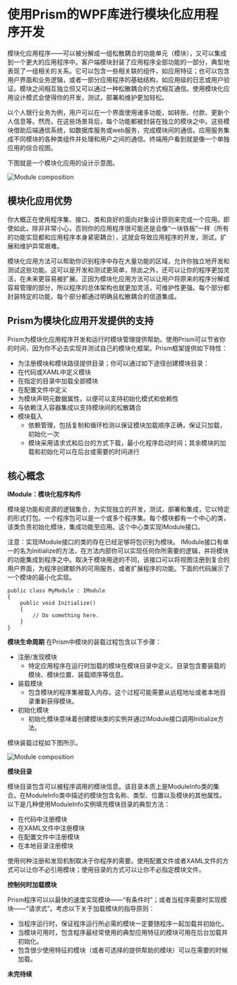 
# 使用Prism的WPF库进行模块化应用程序开发

模块化应用程序——可以被分解成一组松散耦合的功能单元（模块），又可以集成到一个更大的应用程序中。客户端模块封装了应用程序全部功能的一部分，典型地表现了一组相关的关系。它可以包含一些相关联的组件，如应用特征；也可以包含用户界面和业务逻辑，或者一部分应用程序的基础结构，如应用级的日志或用户验证。模块之间相互独立但又可以通过一种松散耦合的方式相互通信。使用模块化应用设计模式会使得你的开发，测试，部署和维护更加轻松。

以个人银行业务为例，用户可以在一个界面使用诸多功能，如转账、付款、更新个人信息等。然而，在这些场景背后，每个功能都被封装在独立的模块之中。这些模块借助后端通信系统，如数据库服务或web服务，完成模块间的通信。应用服务集成不同模块的各种类组件并处理和用户之间的通信。终端用户看到就是像一个单独应用的综合视图。

下图就是一个模块化应用的设计示意图。

![Module composition](../images/Ch4ModularityFig1.png)

## 模块化应用优势

你大概正在使用程序集、接口、类和良好的面向对象设计原则来完成一个应用。即使如此，除非非常小心，否则你的应用程序很可能还是会像“一块铁板”一样（所有的功能实现都和应用程序本身紧密耦合），这就会导致应用程序的开发，测试，扩展和维护异常艰难。

模块化应用方法可以帮助你识别程序中存在大量功能的区域，允许你独立地开发和测试这些功能。这可以是开发和测试更简单，除此之外，还可以让你的程序更加灵活，在未来更容易被扩展。正因为模块化应用方法可以让用户将原来的程序分解成容易管理的部分，所以程序的总体架构也就更加灵活，可维护性更强。每个部分都封装特定的功能，每个部分都通过明确且松散耦合的信道集成。

## Prism为模块化应用开发提供的支持

Prism为模块化应用程序开发和运行时模块管理提供帮助。使用Prism可以节省你的时间，因为你不必去实现并测试自己的模块化框架。Prism框架提供如下特性：

- 为注册模块和模块路径提供目录；你可以通过如下途径创建模块目录：
 - 在代码或XAML中定义模块
 - 在指定的目录中加载全部模块
 - 在配置文件中定义
 - 为模块声明元数据属性，以便可以支持初始化模式和依赖性
 - 与依赖注入容器集成以支持模块间的松散耦合
- 模块载入
  - 依赖管理，包括复制和循环检测以保证模块加载顺序正确，保证只加载，初始化一次
  - 模块采用请求式和后台的方式下载，最小化程序启动时间；其余模块的加载和初始化可以在后台或需要的时间进行

## 核心概念

**IModule：模块化程序构件**

模块是功能和资源的逻辑集合，为实现独立的开发，测试，部署和集成，它以特定的形式打包。一个程序包可以是一个或多个程序集。每个模块都有一个中心的类，该类负责初始化模块，集成功能至应用。这个中心类实现IModule接口。

注意：实现IModule接口的类的存在已经足够将包识别为模块。
IModule接口有单一的名为Initialize的方法，在方法内部你可以实现任何你所需要的逻辑，并将模块的功能集成到程序之中。取决于模块用途的不同，该接口可以将视图注册到复合的用户界面，为程序创建额外的可用服务，或者扩展程序的功能。下面的代码展示了一个模块的最小化实现。
```
public class MyModule : IModule
{
    public void Initialize()
    {
        // Do something here.
    }
}
```
**模块生命周期**
在Prism中模块的装载过程包含以下步骤：

- 注册/发现模块
	- 特定应用程序在运行时加载的模块在模块目录中定义。目录包含要装载的模块、模块位置、装载顺序等信息。
- 装载模块
	- 包含模块的程序集被载入内存。这个过程可能需要从远程地址或者本地目录重新获得模块。
- 初始化模块
	- 初始化模块意味着创建模块类的实例并通过IModule接口调用Initialize方法。


模块装载过程如下图所示。

![Module composition](../images/Ch4ModularityFig2.png)

**模块目录**

模块目录包含可以被程序调用的模块信息。该目录本质上是ModuleInfo类的集合。在ModuleInfo类中描述的模块包含名称、类型、位置以及模块的其他属性。以下是几种使用ModuleInfo实例填充模块目录的典型方法：

- 在代码中注册模块
- 在XAML文件中注册模块
- 在配置文件中注册模块
- 在本地目录注册模块

使用何种注册和发现机制取决于你程序的需要。使用配置文件或者XAML文件的方式可以让你不必引用模块；使用目录的方式可以让你不必指定模块文件。

**控制何时加载模块**

Prism程序可以以最快的速度实现模块——“有条件时”；或者当程序需要时实现模块——“请求式”。考虑以下关于加载模块的指导原则：

- 当程序运行时，保证程序运行所必需的模块一定要随程序一起加载并初始化。
-	当模块可用时，包含程序最经常使用的典型应用特征的模块可用在后台加载并初始化。
-	包含很少使用特征的模块（或者可选择的提供帮助的模块）可以在需要的时候加载。

**未完待续**

